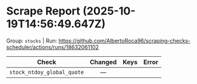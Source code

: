 # Scrape Report (2025-10-19T14:56:49.647Z)

Group: `stocks`  |  Run: https://github.com/AlbertoRoca96/scraping-checks-scheduler/actions/runs/18632061102

| Check | Changed | Keys | Error |
|---|:---:|:--|:--|
| `stock_ntdoy_global_quote` | — |  |  |
